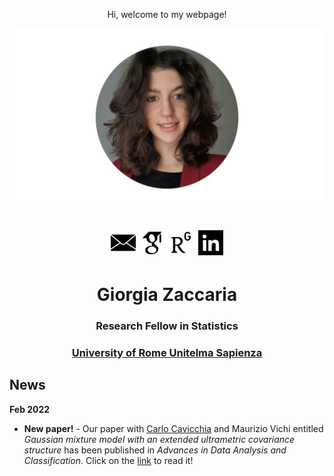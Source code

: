   <p align="center">
    Hi, welcome to my webpage!
 </p> 
 
  <img src="ZacGithub.jpg" style="width:1000px;" align="middle">
  
  <h1 align="center"> <a href="mailto:giorgia.zaccaria@unitelmasapienza.it" target="_blank"><img src="email.jpg" style="width:40px;"></a> 
  <a href="https://scholar.google.it/citations?user=svSITAkAAAAJ&hl=it" target="_blank"><img src="scholar.png" style="width:40px;"></a>
  <a href="https://www.researchgate.net/profile/Giorgia-Zaccaria" target="_blank"><img src="RG.jpg" style="width:40px;"></a>
  <a href="www.linkedin.com/in/giorgia-zaccaria-2b7329174" target="_blank"><img src="Linkedin.jpg" style="width:40px;"></a>
  </h1>
  
  <h1 align="center">Giorgia Zaccaria</h1>
  <h3 align="center">Research Fellow in Statistics</h3>
  <h3 align="center"><a href="https://www.unitelmasapienza.it/it" target="_blank">University of Rome Unitelma Sapienza</a></h3>
  
## News
**Feb 2022**
- **New paper!** - Our paper with <a href="https://carlocavicchia.github.io" target="_blank">Carlo Cavicchia</a> and Maurizio Vichi entitled _Gaussian mixture model with an extended ultrametric covariance structure_ has been published in _Advances in Data Analysis and Classification_. Click on the <a href="https://link.springer.com/article/10.1007/s11634-021-00488-x" target="_blank">link</a> to read it!






  
 
